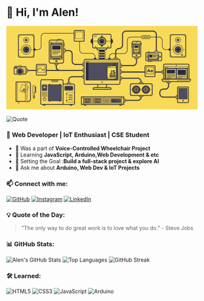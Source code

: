 
# 👋 Hi, I'm Alen!
<p align="center">
 <img src="https://github.com/Alentj/alentj/raw/main/aab6d8e2-88bf-4d56-a2ab-4ce46f2cdcfa.gif" width="600px">
</p>

![Quote](https://quotes-github-readme.vercel.app/api?type=horizontal&theme=dark)


### 🚀 Web Developer | IoT Enthusiast | CSE Student
- 🔭 Was a part of **Voice-Controlled Wheelchair Project** 
- 🌱 Learning **JavaScript, Arduino,Web Development & etc**
- 🎯 Setting the Goal :**Build a full-stack project & explore AI**
- 💬 Ask me about **Arduino, Web Dev & IoT Projects**

### 📫 Connect with me:
[![GitHub](https://img.shields.io/badge/-GitHub-333?style=flat-square&logo=GitHub&logoColor=white)](https://github.com/alentj)
[![Instagram](https://img.shields.io/badge/-Instagram-E4405F?style=flat-square&logo=Instagram&logoColor=white)](https://www.instagram.com/alen.tj_/)
[![LinkedIn](https://img.shields.io/badge/-LinkedIn-0077B5?style=flat-square&logo=LinkedIn&logoColor=white)](https://linkedin.com/in/alen-tj)
### 💡 Quote of the Day:

> "The only way to do great work is to love what you do." - Steve Jobs

### 📊 GitHub Stats:
![Alen's GitHub Stats](https://github-readme-stats.vercel.app/api?username=alentj&show_icons=true&theme=tokyonight)
![Top Languages](https://github-readme-stats.vercel.app/api/top-langs/?username=alentj&layout=compact&theme=tokyonight)
![GitHub Streak](https://github-readme-streak-stats.herokuapp.com/?user=alentj&theme=tokyonight)
### 🛠️ Learned:
![HTML5](https://img.shields.io/badge/-HTML5-E34F26?style=plastic&logo=html5&logoColor=white)
![CSS3](https://img.shields.io/badge/-CSS3-1572B6?style=plastic&logo=css3)
![JavaScript](https://img.shields.io/badge/-JavaScript-F7DF1E?style=plastic&logo=javascript&logoColor=black)
![Arduino](https://img.shields.io/badge/-Arduino-00979D?style=plastic&logo=arduino&logoColor=white)
